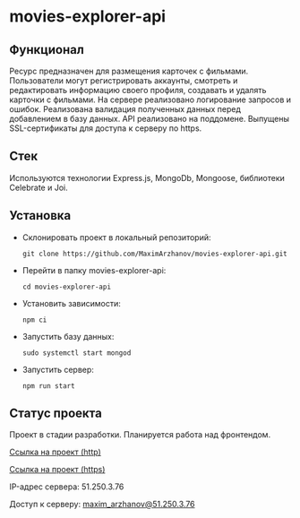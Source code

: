 # movies-explorer-api

## Функционал

Ресурс предназначен для размещения карточек с фильмами.
Пользователи могут регистрировать аккаунты, смотреть и редактировать информацию своего профиля, создавать и удалять карточки с фильмами.
На сервере реализовано логирование запросов и ошибок. Реализована валидация полученных данных перед добавлением в базу данных. API реализовано на поддомене. Выпущены SSL-сертификаты для доступа к серверу по https.

## Стек

Используются технологии Express.js, MongoDb, Mongoose, библиотеки Celebrate и Joi.

## Установка

- Склонировать проект в локальный репозиторий:
    
    `git clone https://github.com/MaximArzhanov/movies-explorer-api.git`

- Перейти в папку movies-explorer-api:
    
    `cd movies-explorer-api`

- Установить зависимости:
    
    `npm ci`

- Запустить базу данных:
    
    `sudo systemctl start mongod`

- Запустить сервер:
    
    `npm run start`

## Статус проекта

Проект в стадии разработки. Планируется работа над фронтендом.

[Ссылка на проект (http)](http://ap.diploma.maxim.arzhanov.nomoredomains.work/)

[Ссылка на проект (https)](https://ap.diploma.maxim.arzhanov.nomoredomains.work/)

IP-адрес сервера: 51.250.3.76

Доступ к серверу: maxim_arzhanov@51.250.3.76